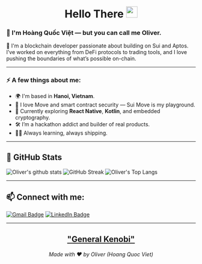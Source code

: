 <h1 align="center">Hello There <img src="https://github.com/souvikguria98/souvikguria98/blob/master/Hi.gif" width="30"> </h1>

### 👋 I'm Hoàng Quốc Việt — but you can call me **Oliver**.

🚀 I'm a blockchain developer passionate about building on Sui and Aptos. I’ve worked on everything from DeFi protocols to trading tools, and I love pushing the boundaries of what’s possible on-chain.

---

### ⚡ A few things about me:
- 🌍 I'm based in **Hanoi, Vietnam**.
- 🧠 I love Move and smart contract security — Sui Move is my playground.
- 🔧 Currently exploring **React Native**, **Kotlin**, and embedded cryptography.
- 🛠️ I’m a hackathon addict and builder of real products.
- 🧑‍💻 Always learning, always shipping.

---

## 🚀 GitHub Stats
![Oliver's github stats](https://github-readme-stats.vercel.app/api?username=hoangquocvietuet&show_icons=true&theme=tokyonight)
<img src="https://github-readme-streak-stats.herokuapp.com/?user=hoangquocvietuet&theme=tokyonight" alt="GitHub Streak" />
![Oliver's Top Langs](https://github-readme-stats.vercel.app/api/top-langs/?username=hoangquocvietuet&theme=tokyonight&layout=compact)

---

## 📫 Connect with me:
[![Gmail Badge](https://img.shields.io/badge/-hoangquocvietuet@gmail.com-blue?style=flat&logo=Gmail&logoColor=white)](mailto:hoangquocvietuet@gmail.com)
[![LinkedIn Badge](https://img.shields.io/badge/-hoangquocvietuet-blue?style=flat&logo=Linkedin&logoColor=white)](https://www.linkedin.com/in/hoang-quoc-viet-463b06244/)

---

<h2 align="center"><a href="https://youtu.be/frszEJb0aOo?t=4">"General Kenobi"</a></h2>
<h6 align="center">Made with ❤️ by Oliver (Hoang Quoc Viet)</h6>

